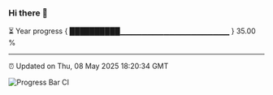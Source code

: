 ### Hi there 👋

⏳ Year progress { ██████████▁▁▁▁▁▁▁▁▁▁▁▁▁▁▁▁▁▁▁▁ } 35.00 %

---

⏰ Updated on Thu, 08 May 2025 18:20:34 GMT

![Progress Bar CI](https://github.com/liununu/liununu/workflows/Progress%20Bar%20CI/badge.svg)
